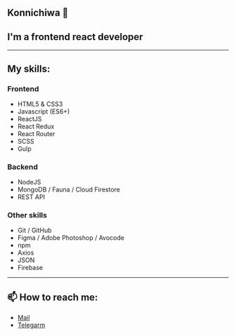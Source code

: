 ## Konnichiwa 👋

## I'm a frontend react developer
---
## My skills:

### Frontend
* HTML5 & CSS3
* Javascript (ES6+)
* ReactJS
* React Redux
* React Router
* SCSS
* Gulp
### Backend
* NodeJS
* MongoDB / Fauna / Cloud Firestore
* REST API
### Other skills
* Git / GitHub
* Figma / Adobe Photoshop / Avocode
* npm
* Axios
* JSON
* Firebase
---
## 📫 How to reach me: 
*  [Mail](mailto:danilo.bilyi@gmail.com)
*  [Telegarm](https://t.me/d_white)
